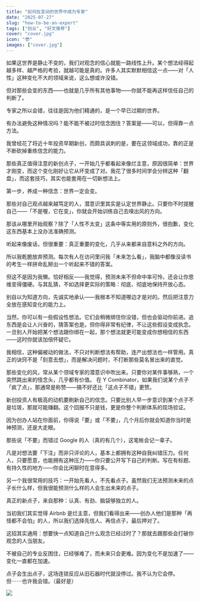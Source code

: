 ```yaml
---
title: "如何在变动的世界中成为专家"
date: "2025-07-27"
slug: "how-to-be-an-expert"
tags: ["创业", "好文推荐"]
cover: "cover.jpg"
icon: "😎"
images: ["cover.jpg"]
---
```

如果这世界是静止不变的，我们对观念的信心就能一路线性上升。某个想法经得起越多样、越严格的考验，就越可能是真的。许多人其实默默相信这一点——对「人性」这种变化不大的领域来说，这么想或许没错。



但对那些会变的东西——也就是几乎所有其他事物——你就不能再这样信任自己的判断了。



专家之所以会错，往往是因为他们精通的，是一个早已过期的世界。



有办法避免这种情况吗？能不能不被过时信念困住？答案是——可以，但得靠一点方法。



我曾经花了将近十年投资早期新创，而颇具讽刺的是，要在这领域成功，靠的正是不断砍掉重练信念的能力。



那些真正值得注意的新创点子，一开始几乎都看起来像烂主意，原因很简单：世界才刚变，而这个变化刚好让它从坏变成了对。我花了很多时间学会分辨这种「翻盘」，而这套技巧，其实也能套用在一切新想法上。



第一步，养成一种信念：世界一定会变。



那些对自己观点越来越笃定的人，潜意识里其实是认定世界静止。只要你不时提醒自己——「不是喔，它在变」，你就会开始训练自己去嗅出风的方向。



那该从哪里开始观察？除了「人性不太变」这条中等实用的原则外，很抱歉，变化这东西基本上没办法准确预测。



听起来像废话，但很重要：真正重要的变化，几乎从来都来自意料之外的方向。



所以我乾脆放弃预测。每次有人在访问里问我「未来怎么看」，我脑中都像没读书的考生一样拼命乱掰出一个听起来不错的答案。



但这不是因为我懒。恰好相反——我觉得，预测未来不但命中率可怜，还会让你思维变得僵硬。与其乱猜，不如选择更实际的策略：彻底、彻底地保持开放心态。



别自以为知道方向，先诚实地承认——我根本不知道哪边才是对的。然后把注意力全放在感知变化的能力上。



当然，你可以有一些假设性想法。它们会稍微绑住你没错，但也会驱动你前进。追东西是会让人兴奋的，猜答案也是。但你得非常有纪律，不让这些假设变成执念。
一旦别人开始把某个想法跟你绑在一起，那个想法就更可能变成你想相信的东西——这时你就该加倍怀疑它。



我相信，这种偏被动的做法，不只对判断想法有帮助，连产出想法也一样管用。真正的诀窍不是「刻意去想」，而是解决问题时，不打断那些莫名冒出来的直觉。



那些变化的风，常从某个领域专家的潜意识中吹出来。只要你对某件事够熟，一个突然跳出来的怪念头，几乎都有价值。
在 Y Combinator，如果我们说某个点子「疯了点」，那通常是称赞——搞不好还比「这点子不错」更赞。



新创投资人有极高的动机要刷新自己的信念。只要比别人早一步意识到某个点子不是垃圾，那就可能赚翻。这个回报不只是钱，更是你整个判断体系的现场验证。



因为创办人站在你面前，你得说「要」或「不要」，几个月后你就会知道你当时是神预测，还是大走眼。



那些说「不要」而错过 Google 的人（真的有几个），这笔帐会记一辈子。



凡是对想法要「下注」而非只评论的人，基本上都拥有这种自我纠错压力。任何人，只要愿意，也能拥有这种压力——你只要公开写下自己的判断。写在有标题、有持久性的地方——你会比闲聊时在意得多。



另一个我很常用的技巧：一开始先看人，不先看点子。虽然我们无法预测未来的点子长什么样，但我很能预测什么样的人会生出未来的点子。



真正的新点子，来自那种：认真、有劲、脑袋够独立的人。



当初我们其实觉得 Airbnb 是烂主意，但我们看得出来——创办人他们是那种「再怪都不会怕」的人，所以我们选择先信人、再信点子，最后押对了。



这招其实通用：想要快一点知道自己什么观念已经过时了？那就去跟那些会打破你观念的人当朋友。



不被自己的专业反困住，已经够难了，而未来只会更难。因为变化不是加速了——变化一直都在加速。



点子会生出点子，这场连锁反应从旧石器时代就没停过。我不认为它会停。
但⋯⋯也许我会错。（最好是）




![](https://prod-files-secure.s3.us-west-2.amazonaws.com/112d0858-5090-4d34-a606-b75eb8d65fd2/46476355-9cf3-4e99-9b7a-3531bc426380/1000202064.png?X-Amz-Algorithm=AWS4-HMAC-SHA256&X-Amz-Content-Sha256=UNSIGNED-PAYLOAD&X-Amz-Credential=ASIAZI2LB466RB5T63LS%2F20251020%2Fus-west-2%2Fs3%2Faws4_request&X-Amz-Date=20251020T041935Z&X-Amz-Expires=3600&X-Amz-Security-Token=IQoJb3JpZ2luX2VjEDgaCXVzLXdlc3QtMiJIMEYCIQCpKncGhp5wQapOiwI4kJZjV5M8Ty%2FNkYLVxCd9nwCa5AIhAPLB7pU2U1Rjx%2B7bQq3sFpVAyAj5fRXt8%2FxDBGgF9GgtKogECOH%2F%2F%2F%2F%2F%2F%2F%2F%2F%2FwEQABoMNjM3NDIzMTgzODA1IgyKlIO4wsw6NtjeEUkq3AMWjGJhLOLuygXa9Lp36WhxoD9SLVzyFhOSdtWBcn8fa0bZ4DEYLY6TvvZgBon1yBrCYvG4zD03vziYYaZ7s%2BV3xZeOENWUDP%2FcC0OT2dZPH5QJUaElmGl5jYCjwrrTc1ZIVHEG4CdkRGmqc0mqbds6yTSXTr9sSId13mexH8scfey6Ih2DNSj6oQ8eumCVxgmsmPNBzi3A4FxucVdYi5JAArX1MmblASFPJxp%2FB8WRMX2kQFzBKVn8KNptjNVb4dwRZQ70DtHlssGOmz2Ez%2B%2FfAG%2F19XRnxR5bYxWDYhpL%2BRQRwyMjlyJvn%2FKjMmnoVPO4c5%2BDugFR0vFu7P5cNd%2BvEIkmDMyBLoYvjACsTvCdagTyXnabWQkfAg%2F%2F1uxx1eJbmkbApPNbZ0jG303ScUhOjqLCPx7c7PH9gWnnFzk%2BjLk8kd6fI6F09DT3P%2FI79uct7oBwAT0Ci673EWNs9NbRRQ6JT6NgxzfjBvsiKrrwGCuznSCxhOAg%2BEEOWlQIi%2FXm810PHs5m08kEPHnQocza60oTZ4ojWpiPP4TaJ%2F%2BxEaqOn2iv3OqcB1s4L4k6gP3yZB6sAZdFuLaryJeVCe9eaFKDC97bwxDYlcsk%2FKh%2FnOpruROIkNNxBvwEiTCK%2FdXHBjqkAZS%2BQzgVX7bRW3t2IU%2F%2F0v4hD6UeVBxyW9UKGlXfl5v1xsCQbb4dBcKyzc24y8qY8spXZD2uhvbGQU9bJj2hkuWBr0WJ7hxKidn%2FI98j4E%2FnWvJ%2BKtjQ6uznJfLtpli3xqyfe%2FnNSoIqaP0Mpc%2FKtC9NYSVWnuYcfK7KQzkr863bm2wuGfBAzLWIIquRvnfoeITMevI22F1s5pBslIaZNQMEVm6h&X-Amz-Signature=319e9380b80d8ad96ceb6a1f307616826c7567bbc624deb2877a8ea076d0dbc0&X-Amz-SignedHeaders=host&x-amz-checksum-mode=ENABLED&x-id=GetObject)

